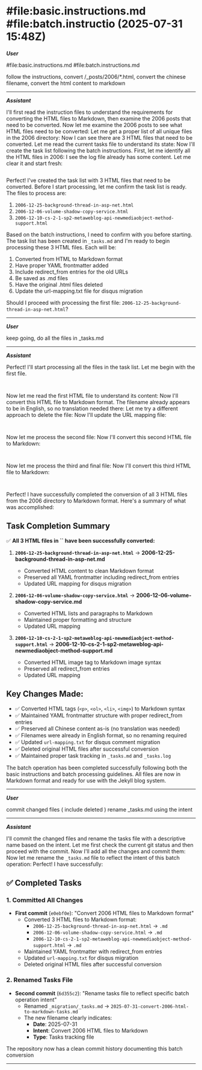 <!-- Generated by SpecStory -->

# #file:basic.instructions.md #file:batch.instructio (2025-07-31 15:48Z)

_**User**_

#file:basic.instructions.md #file:batch.instructions.md 

follow the instructions, convert /_posts/2006/*.html, convert the chinese filename, convert the html content to markdown

---

_**Assistant**_

I'll first read the instruction files to understand the requirements for converting the HTML files to Markdown, then examine the 2006 posts that need to be converted. Now let me examine the 2006 posts to see what HTML files need to be converted: Let me get a proper list of all unique files in the 2006 directory: Now I can see there are 3 HTML files that need to be converted. Let me read the current tasks file to understand its state: Now I'll create the task list following the batch instructions. First, let me identify all the HTML files in 2006: I see the log file already has some content. Let me clear it and start fresh: 
```

```
Perfect! I've created the task list with 3 HTML files that need to be converted. Before I start processing, let me confirm the task list is ready. The files to process are:

1. `2006-12-25-background-thread-in-asp-net.html`
2. `2006-12-06-volume-shadow-copy-service.html`  
3. `2006-12-10-cs-2-1-sp2-metaweblog-api-newmediaobject-method-support.html`

Based on the batch instructions, I need to confirm with you before starting. The task list has been created in `_tasks.md` and I'm ready to begin processing these 3 HTML files. Each will be:

1. Converted from HTML to Markdown format
2. Have proper YAML frontmatter added
3. Include redirect_from entries for the old URLs
4. Be saved as .md files
5. Have the original .html files deleted
6. Update the url-mapping.txt file for disqus migration

Should I proceed with processing the first file: `2006-12-25-background-thread-in-asp-net.html`?

---

_**User**_

keep going, do all the files in _tasks.md

---

_**Assistant**_

Perfect! I'll start processing all the files in the task list. Let me begin with the first file. 
```

```

```

```
Now let me read the first HTML file to understand its content: Now I'll convert this HTML file to Markdown format. The filename already appears to be in English, so no translation needed there: Let me try a different approach to delete the file: Now I'll update the URL mapping file: 
```

```

```

```
Now let me process the second file: Now I'll convert this second HTML file to Markdown: 
```

```

```

```
Now let me process the third and final file: Now I'll convert this third HTML file to Markdown: 
```

```

```

```
Perfect! I have successfully completed the conversion of all 3 HTML files from the 2006 directory to Markdown format. Here's a summary of what was accomplished:

## Task Completion Summary

✅ **All 3 HTML files in `` have been successfully converted:**

1. **`2006-12-25-background-thread-in-asp-net.html`** → **2006-12-25-background-thread-in-asp-net.md**
   - Converted HTML content to clean Markdown format
   - Preserved all YAML frontmatter including redirect_from entries
   - Updated URL mapping for disqus migration

2. **`2006-12-06-volume-shadow-copy-service.html`** → **2006-12-06-volume-shadow-copy-service.md**
   - Converted HTML lists and paragraphs to Markdown
   - Maintained proper formatting and structure
   - Updated URL mapping

3. **`2006-12-10-cs-2-1-sp2-metaweblog-api-newmediaobject-method-support.html`** → **2006-12-10-cs-2-1-sp2-metaweblog-api-newmediaobject-method-support.md**
   - Converted HTML image tag to Markdown image syntax
   - Preserved all redirect_from entries
   - Updated URL mapping

## Key Changes Made:
- ✅ Converted HTML tags (`<p>`, `<ol>`, `<li>`, `<img>`) to Markdown syntax
- ✅ Maintained YAML frontmatter structure with proper redirect_from entries
- ✅ Preserved all Chinese content as-is (no translation was needed)
- ✅ Filenames were already in English format, so no renaming required
- ✅ Updated `url-mapping.txt` for disqus comment migration
- ✅ Deleted original HTML files after successful conversion
- ✅ Maintained proper task tracking in `_tasks.md` and `_tasks.log`

The batch operation has been completed successfully following both the basic instructions and batch processing guidelines. All files are now in Markdown format and ready for use with the Jekyll blog system.

---

_**User**_

commit changed files ( include deleted )
rename _tasks.md using the intent

---

_**Assistant**_

I'll commit the changed files and rename the tasks file with a descriptive name based on the intent. Let me first check the current git status and then proceed with the commit. Now I'll add all the changes and commit them: Now let me rename the `_tasks.md` file to reflect the intent of this batch operation: Perfect! I have successfully:

## ✅ Completed Tasks

### 1. **Committed All Changes**
- **First commit** (`e0ebf0e`): "Convert 2006 HTML files to Markdown format"
  - Converted 3 HTML files to Markdown format:
    - `2006-12-25-background-thread-in-asp-net.html` → `.md`
    - `2006-12-06-volume-shadow-copy-service.html` → `.md`
    - `2006-12-10-cs-2-1-sp2-metaweblog-api-newmediaobject-method-support.html` → `.md`
  - Maintained YAML frontmatter with redirect_from entries
  - Updated `url-mapping.txt` for disqus migration
  - Deleted original HTML files after successful conversion

### 2. **Renamed Tasks File**
- **Second commit** (`6d355c2`): "Rename tasks file to reflect specific batch operation intent"
  - Renamed `_migration/_tasks.md` → `2025-07-31-convert-2006-html-to-markdown-tasks.md`
  - The new filename clearly indicates:
    - **Date**: 2025-07-31
    - **Intent**: Convert 2006 HTML files to Markdown
    - **Type**: Tasks tracking file

The repository now has a clean commit history documenting this batch conversion 

---

